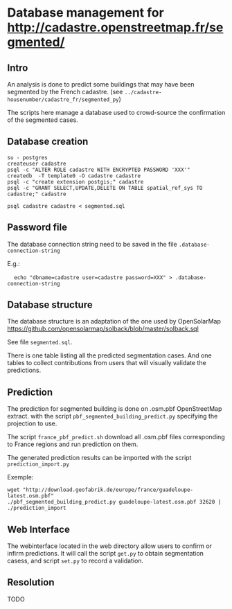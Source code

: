 

# Database management for http://cadastre.openstreetmap.fr/segmented/

## Intro

An analysis is done to predict some buildings that may have been 
segmented by the French cadastre.
(see `../cadastre-housenumber/cadastre_fr/segmented_py`)

The scripts here manage a database used to crowd-source
the confirmation of the segmented cases.

## Database creation

    su - postgres
    createuser cadastre
    psql -c "ALTER ROLE cadastre WITH ENCRYPTED PASSWORD 'XXX'"
    createdb  -T template0 -O cadastre cadastre
    psql -c "create extension postgis;" cadastre
    psql -c "GRANT SELECT,UPDATE,DELETE ON TABLE spatial_ref_sys TO cadastre;" cadastre

    psql cadastre cadastre < segmented.sql

## Password file

The database connection string need to be saved in the file `.database-connection-string`

E.g.:

    `echo "dbname=cadastre user=cadastre password=XXX" > .database-connection-string`

## Database structure

The database structure is an adaptation of the one used by OpenSolarMap
https://github.com/opensolarmap/solback/blob/master/solback.sql

See file `segmented.sql`.

There is one table listing all the predicted segmentation cases.
And one tables to collect contributions from users that will visually 
validate the predictions.


## Prediction

The prediction for segmented building is done on .osm.pbf OpenStreetMap extract.
with the script `pbf_segmented_building_predict.py` specifying the projection to use.

The script `france_pbf_predict.sh` download all .osm.pbf files corresponding
to France regions and run prediction on them.

The generated prediction results can be imported with the script `prediction_import.py`

Exemple:

    wget "http://download.geofabrik.de/europe/france/guadeloupe-latest.osm.pbf"
    ./pbf_segmented_building_predict.py guadeloupe-latest.osm.pbf 32620 | ./prediction_import

## Web Interface

The webinterface located in the web directory allow users to confirm or infirm
predictions.
It will call the script `get.py` to obtain segmentation casess, and script `set.py` to record a validation.

## Resolution

TODO
